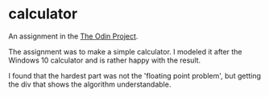 # calculator
An assignment in the [The Odin Project](https://www.theodinproject.com/).

The assignment was to make a simple calculator. I modeled it after the Windows 10 calculator and is rather happy with the result.

I found that the hardest part was not the 'floating point problem', but getting the div that shows the algorithm understandable.
